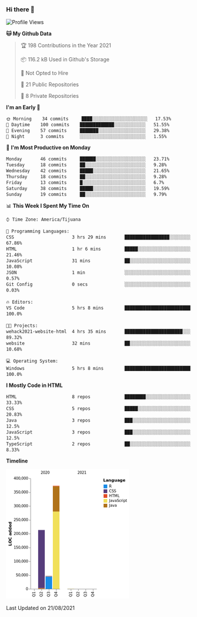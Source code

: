 ### Hi there 👋

<!--START_SECTION:waka-->
![Profile Views](http://img.shields.io/badge/Profile%20Views-4-blue)

**🐱 My Github Data** 

> 🏆 198 Contributions in the Year 2021
 > 
> 📦 116.2 kB Used in Github's Storage 
 > 
> 🚫 Not Opted to Hire
 > 
> 📜 21 Public Repositories 
 > 
> 🔑 8 Private Repositories  
 > 
**I'm an Early 🐤** 

```text
🌞 Morning    34 commits     ████░░░░░░░░░░░░░░░░░░░░░   17.53% 
🌆 Daytime    100 commits    █████████████░░░░░░░░░░░░   51.55% 
🌃 Evening    57 commits     ███████░░░░░░░░░░░░░░░░░░   29.38% 
🌙 Night      3 commits      ░░░░░░░░░░░░░░░░░░░░░░░░░   1.55%

```
📅 **I'm Most Productive on Monday** 

```text
Monday       46 commits     ██████░░░░░░░░░░░░░░░░░░░   23.71% 
Tuesday      18 commits     ██░░░░░░░░░░░░░░░░░░░░░░░   9.28% 
Wednesday    42 commits     █████░░░░░░░░░░░░░░░░░░░░   21.65% 
Thursday     18 commits     ██░░░░░░░░░░░░░░░░░░░░░░░   9.28% 
Friday       13 commits     █░░░░░░░░░░░░░░░░░░░░░░░░   6.7% 
Saturday     38 commits     █████░░░░░░░░░░░░░░░░░░░░   19.59% 
Sunday       19 commits     ██░░░░░░░░░░░░░░░░░░░░░░░   9.79%

```


📊 **This Week I Spent My Time On** 

```text
⌚︎ Time Zone: America/Tijuana

💬 Programming Languages: 
CSS                      3 hrs 29 mins       █████████████████░░░░░░░░   67.86% 
HTML                     1 hr 6 mins         █████░░░░░░░░░░░░░░░░░░░░   21.46% 
JavaScript               31 mins             ██░░░░░░░░░░░░░░░░░░░░░░░   10.08% 
JSON                     1 min               ░░░░░░░░░░░░░░░░░░░░░░░░░   0.57% 
Git Config               0 secs              ░░░░░░░░░░░░░░░░░░░░░░░░░   0.03%

🔥 Editors: 
VS Code                  5 hrs 8 mins        █████████████████████████   100.0%

🐱‍💻 Projects: 
wehack2021-website-html  4 hrs 35 mins       ██████████████████████░░░   89.32% 
website                  32 mins             ██░░░░░░░░░░░░░░░░░░░░░░░   10.68%

💻 Operating System: 
Windows                  5 hrs 8 mins        █████████████████████████   100.0%

```

**I Mostly Code in HTML** 

```text
HTML                     8 repos             ████████░░░░░░░░░░░░░░░░░   33.33% 
CSS                      5 repos             █████░░░░░░░░░░░░░░░░░░░░   20.83% 
Java                     3 repos             ███░░░░░░░░░░░░░░░░░░░░░░   12.5% 
JavaScript               3 repos             ███░░░░░░░░░░░░░░░░░░░░░░   12.5% 
TypeScript               2 repos             ██░░░░░░░░░░░░░░░░░░░░░░░   8.33%

```


**Timeline**

![Chart not found](https://raw.githubusercontent.com/Aarushi-Pandey/Aarushi-Pandey/main/charts/bar_graph.png) 


 Last Updated on 21/08/2021
<!--END_SECTION:waka-->
